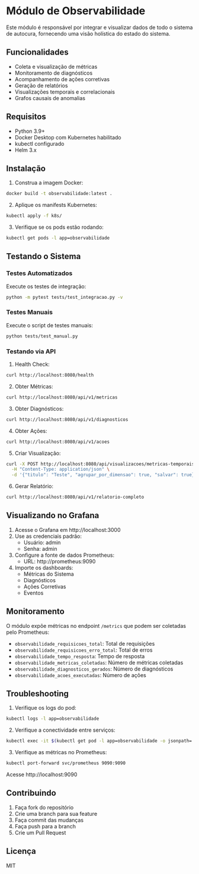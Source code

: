 # Módulo de Observabilidade

Este módulo é responsável por integrar e visualizar dados de todo o sistema de autocura, fornecendo uma visão holística do estado do sistema.

## Funcionalidades

- Coleta e visualização de métricas
- Monitoramento de diagnósticos
- Acompanhamento de ações corretivas
- Geração de relatórios
- Visualizações temporais e correlacionais
- Grafos causais de anomalias

## Requisitos

- Python 3.9+
- Docker Desktop com Kubernetes habilitado
- kubectl configurado
- Helm 3.x

## Instalação

1. Construa a imagem Docker:
```bash
docker build -t observabilidade:latest .
```

2. Aplique os manifests Kubernetes:
```bash
kubectl apply -f k8s/
```

3. Verifique se os pods estão rodando:
```bash
kubectl get pods -l app=observabilidade
```

## Testando o Sistema

### Testes Automatizados

Execute os testes de integração:
```bash
python -m pytest tests/test_integracao.py -v
```

### Testes Manuais

Execute o script de testes manuais:
```bash
python tests/test_manual.py
```

### Testando via API

1. Health Check:
```bash
curl http://localhost:8080/health
```

2. Obter Métricas:
```bash
curl http://localhost:8080/api/v1/metricas
```

3. Obter Diagnósticos:
```bash
curl http://localhost:8080/api/v1/diagnosticos
```

4. Obter Ações:
```bash
curl http://localhost:8080/api/v1/acoes
```

5. Criar Visualização:
```bash
curl -X POST http://localhost:8080/api/visualizacoes/metricas-temporais \
  -H "Content-Type: application/json" \
  -d '{"titulo": "Teste", "agrupar_por_dimensao": true, "salvar": true}'
```

6. Gerar Relatório:
```bash
curl http://localhost:8080/api/v1/relatorio-completo
```

## Visualizando no Grafana

1. Acesse o Grafana em http://localhost:3000
2. Use as credenciais padrão:
   - Usuário: admin
   - Senha: admin
3. Configure a fonte de dados Prometheus:
   - URL: http://prometheus:9090
4. Importe os dashboards:
   - Métricas do Sistema
   - Diagnósticos
   - Ações Corretivas
   - Eventos

## Monitoramento

O módulo expõe métricas no endpoint `/metrics` que podem ser coletadas pelo Prometheus:

- `observabilidade_requisicoes_total`: Total de requisições
- `observabilidade_requisicoes_erro_total`: Total de erros
- `observabilidade_tempo_resposta`: Tempo de resposta
- `observabilidade_metricas_coletadas`: Número de métricas coletadas
- `observabilidade_diagnosticos_gerados`: Número de diagnósticos
- `observabilidade_acoes_executadas`: Número de ações

## Troubleshooting

1. Verifique os logs do pod:
```bash
kubectl logs -l app=observabilidade
```

2. Verifique a conectividade entre serviços:
```bash
kubectl exec -it $(kubectl get pod -l app=observabilidade -o jsonpath='{.items[0].metadata.name}') -- curl http://monitoramento:8081/health
```

3. Verifique as métricas no Prometheus:
```bash
kubectl port-forward svc/prometheus 9090:9090
```
Acesse http://localhost:9090

## Contribuindo

1. Faça fork do repositório
2. Crie uma branch para sua feature
3. Faça commit das mudanças
4. Faça push para a branch
5. Crie um Pull Request

## Licença

MIT 